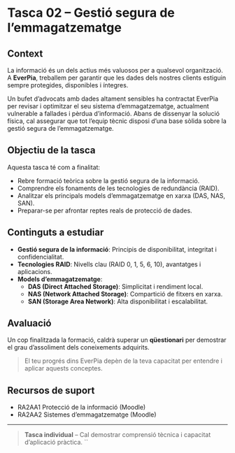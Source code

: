 # Tasca 02 – Gestió segura de l’emmagatzematge

## Context

La informació és un dels actius més valuosos per a qualsevol organització. A **EverPia**, treballem per garantir que les dades dels nostres clients estiguin sempre protegides, disponibles i íntegres.

Un bufet d’advocats amb dades altament sensibles ha contractat EverPia per revisar i optimitzar el seu sistema d’emmagatzematge, actualment vulnerable a fallades i pèrdua d’informació. Abans de dissenyar la solució física, cal assegurar que tot l’equip tècnic disposi d’una base sòlida sobre la gestió segura de l’emmagatzematge.

## Objectiu de la tasca

Aquesta tasca té com a finalitat:

- Rebre formació teòrica sobre la gestió segura de la informació.
- Comprendre els fonaments de les tecnologies de redundància (RAID).
- Analitzar els principals models d’emmagatzematge en xarxa (DAS, NAS, SAN).
- Preparar-se per afrontar reptes reals de protecció de dades.

## Continguts a estudiar
- **Gestió segura de la informació**: Principis de disponibilitat, integritat i confidencialitat.
- **Tecnologies RAID**: Nivells clau (RAID 0, 1, 5, 6, 10), avantatges i aplicacions.
- **Models d’emmagatzematge**:
  - **DAS (Direct Attached Storage)**: Simplicitat i rendiment local.
  - **NAS (Network Attached Storage)**: Compartició de fitxers en xarxa.
  - **SAN (Storage Area Network)**: Alta disponibilitat i escalabilitat.

## Avaluació

Un cop finalitzada la formació, caldrà superar un **qüestionari** per demostrar el grau d’assoliment dels coneixements adquirits.

> El teu progrés dins EverPia depèn de la teva capacitat per entendre i aplicar aquests conceptes.

## Recursos de suport
- RA2AA1 Protecció de la informació (Moodle)
- RA2AA2 Sistemes d’emmagatzematge (Moodle)

---

> **Tasca individual** – Cal demostrar comprensió tècnica i capacitat d’aplicació pràctica.
``
